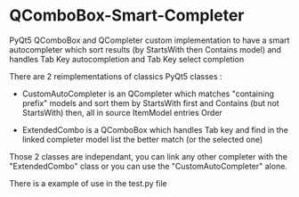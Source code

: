 # QComboBox-Smart-Completer
PyQt5 QComboBox and QCompleter custom implementation to have a smart autocompleter which sort results (by StartsWith then Contains model) and handles Tab Key autocompletion and Tab Key select completion

There are 2 reimplementations of classics PyQt5 classes :

  -	CustomAutoCompleter is an QCompleter which matches "containing prefix" models and sort them by StartsWith first and Contains (but not StartsWith) then, all in source ItemModel entries Order

  - ExtendedCombo is a QComboBox which handles Tab key and find in the linked completer model list the better match (or the selected one)

Those 2 classes are independant, you can link any other completer with the "ExtendedCombo" class or you can use the "CustomAutoCompleter" alone.

There is a example of use in the test.py file